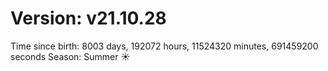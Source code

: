 # Version: v21.10.28
Time since birth: 8003 days, 192072 hours, 11524320 minutes, 691459200 seconds
Season: Summer ☀️
